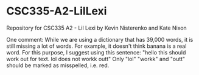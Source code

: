 # CSC335-A2-LilLexi
Repository for CSC335 A2 - Lil Lexi by Kevin Nisterenko and Kate Nixon

One comment: While we are using a dictionary that has 39,000 words, it is still missing a lot of words. For example, it doesn't think banana is a real word.
For this purpose, I suggest using this sentence: "hello this should work out for text. lol does not workk outt"
Only "lol" "workk" and "outt" should be marked as misspelled, i.e. red. 
